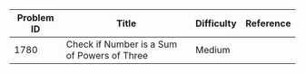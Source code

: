 | Problem ID | Title | Difficulty | Reference
| --- | --- | --- | ---
| 1780 | Check if Number is a Sum of Powers of Three | Medium | 
